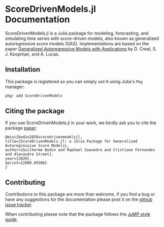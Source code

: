 # ScoreDrivenModels.jl Documentation

ScoreDrivenModels.jl is a Julia package for modeling, forecasting, and simulating time 
series with score-driven models, also known as generalized autoregressive score models (GAS). 
Implementations are based on the paper 
[Generalized Autoregressive Models with Applications](http://dx.doi.org/10.1002/jae.1279) 
by D. Creal, S. J. Koopman, and A. Lucas.

## Installation

This package is registered so you can simply `add` it using Julia's `Pkg` manager:
```julia
pkg> add ScoreDrivenModels
```

## Citing the package

If you use ScoreDrivenModels.jl in your work, we kindly ask you to cite the package [paper](https://arxiv.org/abs/2008.05506):

    @misc{bodin2020scoredrivenmodelsjl,
    title={ScoreDrivenModels.jl: a Julia Package for Generalized Autoregressive Score Models},
    author={Guilherme Bodin and Raphael Saavedra and Cristiano Fernandes and Alexandre Street},
    year={2020},
    eprint={2008.05506}
    }


## Contributing

Contributions to this package are more than welcome, if you find a bug or have any suggestions 
for the documentation please post it on the 
[github issue tracker](https://github.com/LAMPSPUC/ScoreDrivenModels.jl/issues).

When contributing please note that the package follows the 
[JuMP style guide](https://www.juliaopt.org/JuMP.jl/stable/style/).
